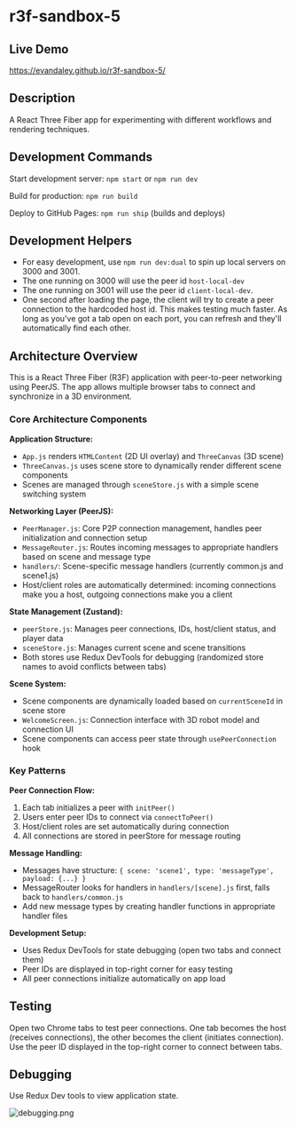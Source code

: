 # r3f-sandbox-5

## Live Demo

https://evandaley.github.io/r3f-sandbox-5/

## Description

A React Three Fiber app for experimenting with different workflows and rendering techniques.

## Development Commands

Start development server: `npm start` or `npm run dev`

Build for production: `npm run build`

Deploy to GitHub Pages: `npm run ship` (builds and deploys)

## Development Helpers

- For easy development, use `npm run dev:dual` to spin up local servers on 3000 and 3001. 
- The one running on 3000 will use the peer id `host-local-dev`
- The one running on 3001 will use the peer id `client-local-dev`. 
- One second after loading the page, the client will try to create a peer connection to the hardcoded host id. This makes testing much faster. As long as you've got a tab open on each port, you can refresh and they'll automatically find each other. 

## Architecture Overview

This is a React Three Fiber (R3F) application with peer-to-peer networking using PeerJS. The app allows multiple browser tabs to connect and synchronize in a 3D environment.

### Core Architecture Components

**Application Structure:**
- `App.js` renders `HTMLContent` (2D UI overlay) and `ThreeCanvas` (3D scene)
- `ThreeCanvas.js` uses scene store to dynamically render different scene components
- Scenes are managed through `sceneStore.js` with a simple scene switching system

**Networking Layer (PeerJS):**
- `PeerManager.js`: Core P2P connection management, handles peer initialization and connection setup
- `MessageRouter.js`: Routes incoming messages to appropriate handlers based on scene and message type
- `handlers/`: Scene-specific message handlers (currently common.js and scene1.js)
- Host/client roles are automatically determined: incoming connections make you a host, outgoing connections make you a client

**State Management (Zustand):**
- `peerStore.js`: Manages peer connections, IDs, host/client status, and player data
- `sceneStore.js`: Manages current scene and scene transitions
- Both stores use Redux DevTools for debugging (randomized store names to avoid conflicts between tabs)

**Scene System:**
- Scene components are dynamically loaded based on `currentSceneId` in scene store
- `WelcomeScreen.js`: Connection interface with 3D robot model and connection UI
- Scene components can access peer state through `usePeerConnection` hook

### Key Patterns

**Peer Connection Flow:**
1. Each tab initializes a peer with `initPeer()`
2. Users enter peer IDs to connect via `connectToPeer()`
3. Host/client roles are set automatically during connection
4. All connections are stored in peerStore for message routing

**Message Handling:**
- Messages have structure: `{ scene: 'scene1', type: 'messageType', payload: {...} }`
- MessageRouter looks for handlers in `handlers/[scene].js` first, falls back to `handlers/common.js`
- Add new message types by creating handler functions in appropriate handler files

**Development Setup:**
- Uses Redux DevTools for state debugging (open two tabs and connect them)
- Peer IDs are displayed in top-right corner for easy testing
- All peer connections initialize automatically on app load

## Testing

Open two Chrome tabs to test peer connections. One tab becomes the host (receives connections), the other becomes the client (initiates connection). Use the peer ID displayed in the top-right corner to connect between tabs.

## Debugging

Use Redux Dev tools to view application state.

![debugging.png](debugging.png)